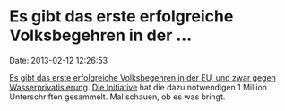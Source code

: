 Es gibt das erste erfolgreiche Volksbegehren in der \...
========================================================

Date: 2013-02-12 12:26:53

[Es gibt das erste erfolgreiche Volksbegehren in der EU, und zwar gegen
Wasserprivatisierung](http://www.tagesschau.de/inland/wassernetze100.html).
[Die Initiative](http://www.right2water.eu/) hat die dazu notwendigen 1
Million Unterschriften gesammelt. Mal schauen, ob es was bringt.
